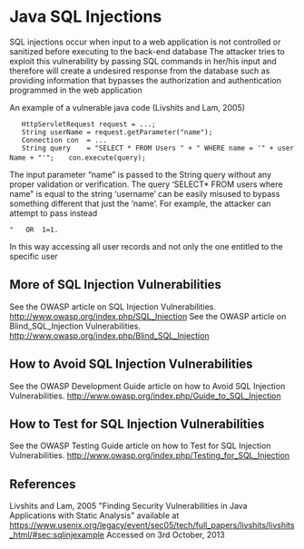 # Java SQL Injections

SQL injections occur when input to a web application is not controlled
or sanitized before executing to the back-end database The attacker
tries to exploit this vulnerability by passing SQL commands in her/his
input and therefore will create a undesired response from the database
such as providing information that bypasses the authorization and
authentication programmed in the web application

An example of a vulnerable java code (Livshits and Lam, 2005)

`   HttpServletRequest request = ...;`
`   String userName = request.getParameter("name");`
`   Connection con  = ...`
`   String query    = "SELECT * FROM Users " + " WHERE name = '" + userName + "'";`
`   con.execute(query);`

The input parameter “name” is passed to the String query without any
proper validation or verification. The query ‘SELECT\* FROM users where
name" is equal to the string ‘username’ can be easily misused to bypass
something different that just the ‘name’. For example, the attacker can
attempt to pass instead

`"   OR  1=1.`

In this way accessing all user records and not only the one entitled to
the specific user

## More of SQL Injection Vulnerabilities

See the OWASP article on SQL Injection Vulnerabilities.
<http://www.owasp.org/index.php/SQL_Injection> See the OWASP article on
Blind_SQL_Injection Vulnerabilities.
<http://www.owasp.org/index.php/Blind_SQL_Injection>

## How to Avoid SQL Injection Vulnerabilities

See the OWASP Development Guide article on how to Avoid SQL Injection
Vulnerabilities. <http://www.owasp.org/index.php/Guide_to_SQL_Injection>

## How to Test for SQL Injection Vulnerabilities

See the OWASP Testing Guide article on how to Test for SQL Injection
Vulnerabilities.
<http://www.owasp.org/index.php/Testing_for_SQL_Injection>

## References

Livshits and Lam, 2005 "Finding Security Vulnerabilities in Java
Applications with Static Analysis" available at
<https://www.usenix.org/legacy/event/sec05/tech/full_papers/livshits/livshits_html/#sec:sqlinjexample>
Accessed on 3rd October, 2013